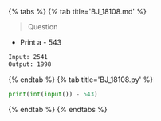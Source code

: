 {% tabs %}
{% tab title='BJ_18108.md' %}

> Question

* Print a - 543

```txt
Input: 2541
Output: 1998
```

{% endtab %}
{% tab title='BJ_18108.py' %}

```py
print(int(input()) - 543)
```

{% endtab %}
{% endtabs %}
